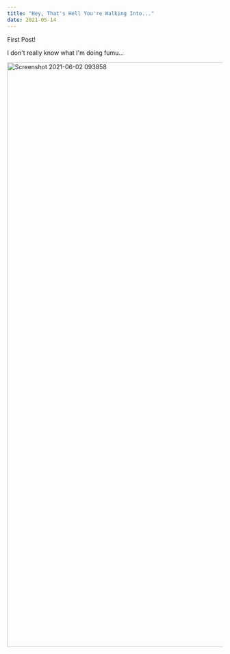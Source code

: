 ```yaml
---
title: "Hey, That's Hell You're Walking Into..."
date: 2021-05-14
---
```


First Post!

I don't really know what I'm doing fumu...

<img width="1366" alt="Screenshot 2021-06-02 093858" src="https://user-images.githubusercontent.com/83961607/120804964-36d65a00-c513-11eb-970a-328ead532bb7.png">

